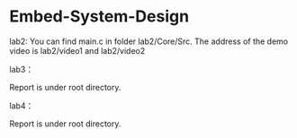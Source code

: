 # Embed-System-Design
lab2:
You can find main.c in folder lab2/Core/Src.
The address of the demo video is lab2/video1 and lab2/video2

lab3：

Report is under root directory.

lab4：

Report is under root directory.